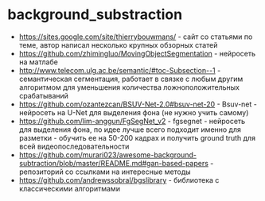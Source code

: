 # background_substraction
* https://sites.google.com/site/thierrybouwmans/ - сайт со статьями по теме, автор написал несколько крупных обзорных статей
* https://github.com/zhimingluo/MovingObjectSegmentation - нейросеть на матлабе
* http://www.telecom.ulg.ac.be/semantic/#toc-Subsection--1 - семантическая сегментация, работает в связке с любым другим алгоритмом для уменьшения количества ложноположительных срабатываний
* https://github.com/ozantezcan/BSUV-Net-2.0#bsuv-net-20 - Bsuv-net - нейросеть на U-Net для выделения фона (не нужно учить самому)
* https://github.com/lim-anggun/FgSegNet_v2 - fgsegnet - нейросеть для выделения фона, по идее лучше всего подходит именно для разметки - обучить ее на 50-200 кадрах и получить ground truth для всей видеопоследовательности
* https://github.com/murari023/awesome-background-subtraction/blob/master/README.md#gan-based-papers - репозиторий со ссылками на интересные методы
* https://github.com/andrewssobral/bgslibrary - библиотека с классическими алгоритмами
